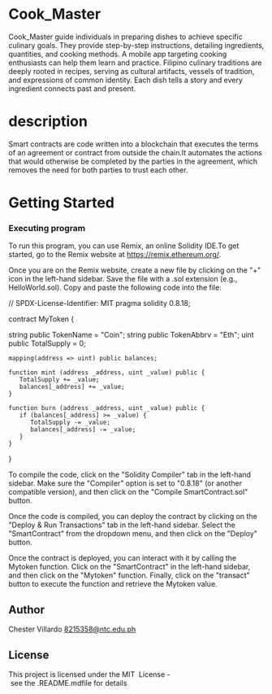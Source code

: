 # Cook_Master
  Cook_Master guide individuals in preparing dishes to achieve specific culinary goals. They provide step-by-step instructions, detailing ingredients, quantities, and cooking methods. A mobile app targeting cooking enthusiasts can help them learn and practice. Filipino culinary traditions are deeply rooted in recipes, serving as cultural artifacts, vessels of tradition, and expressions of common identity. Each dish tells a story and every ingredient connects past and present.
  
# description 

  Smart contracts are code written into a blockchain that executes the terms of an agreement or contract from outside the chain.It automates the actions that would otherwise be completed by the parties in the agreement, which removes the need for both parties to trust each other. 

# Getting Started

### Executing program 
 
To run this program, you can use Remix, an online Solidity IDE.To get started, go to the Remix website at https://remix.ethereum.org/.

Once you are on the Remix website, create a new file by clicking on the "+" icon in the left-hand sidebar. Save the file with a .sol extension (e.g., HelloWorld.sol). Copy and paste the following code into the file:
  
// SPDX-License-Identifier: MIT
pragma solidity 0.8.18;

contract MyToken {
    
string public TokenName = "Coin";
string public TokenAbbrv = "Eth";
uint public  TotalSupply = 0;

    mapping(address => uint) public balances;
     
    function mint (address _address, uint _value) public {
       TotalSupply += _value;
       balances[_address] += _value;
    }
    
    function burn (address _address, uint _value) public {
       if (balances[_address] >= _value) {
          TotalSupply -= _value;
          balances[_address] -= _value;
       }
    }
}


  To compile the code, click on the "Solidity Compiler" tab in the left-hand sidebar. Make sure the "Compiler" option is set to "0.8.18" (or another compatible version), and then click on the "Compile SmartContract.sol" button.

Once the code is compiled, you can deploy the contract by clicking on the "Deploy & Run Transactions" tab in the left-hand sidebar. Select the "SmartContract" from the dropdown menu, and then click on the "Deploy" button.

Once the contract is deployed, you can interact with it by calling the Mytoken function. Click on the "SmartContract"  in the left-hand sidebar, and then click on the "Mytoken" function. Finally, click on the "transact" button to execute the function and retrieve the Mytoken value. 

## Author 
Chester Villardo
8215358@ntc.edu.ph

## License  
 This project is licensed under the MIT  License - see the .README.mdfile for details
